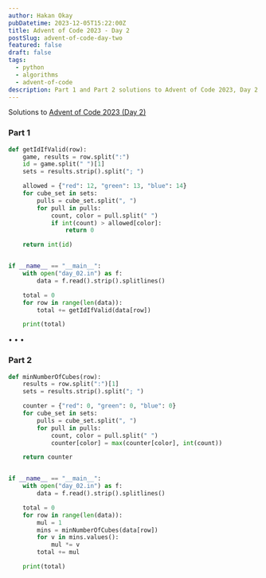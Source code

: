```yaml
---
author: Hakan Okay
pubDatetime: 2023-12-05T15:22:00Z
title: Advent of Code 2023 - Day 2
postSlug: advent-of-code-day-two
featured: false
draft: false
tags:
  - python
  - algorithms
  - advent-of-code
description: Part 1 and Part 2 solutions to Advent of Code 2023, Day 2.
---
```


Solutions to [Advent of Code 2023 (Day 2)](https://adventofcode.com/2023/day/2)

### Part 1

```python
def getIdIfValid(row):
    game, results = row.split(":")
    id = game.split(" ")[1]
    sets = results.strip().split("; ")

    allowed = {"red": 12, "green": 13, "blue": 14}
    for cube_set in sets:
        pulls = cube_set.split(", ")
        for pull in pulls:
            count, color = pull.split(" ")
            if int(count) > allowed[color]:
                return 0

    return int(id)


if __name__ == "__main__":
    with open("day_02.in") as f:
        data = f.read().strip().splitlines()

    total = 0
    for row in range(len(data)):
        total += getIdIfValid(data[row])

    print(total)
```

<div class="flex items-center justify-center gap-5 py-6 text-[#f3dbc5]">
  <span>&#x2022;</span>
  <span>&#x2022;</span>
  <span>&#x2022;</span>
</div>

### Part 2

```python
def minNumberOfCubes(row):
    results = row.split(":")[1]
    sets = results.strip().split("; ")

    counter = {"red": 0, "green": 0, "blue": 0}
    for cube_set in sets:
        pulls = cube_set.split(", ")
        for pull in pulls:
            count, color = pull.split(" ")
            counter[color] = max(counter[color], int(count))

    return counter


if __name__ == "__main__":
    with open("day_02.in") as f:
        data = f.read().strip().splitlines()

    total = 0
    for row in range(len(data)):
        mul = 1
        mins = minNumberOfCubes(data[row])
        for v in mins.values():
            mul *= v
        total += mul

    print(total)
```
